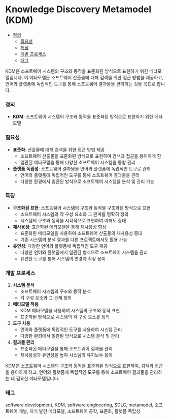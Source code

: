# Knowledge Discovery Metamodel (KDM)

<!-- mtoc-start -->

- [정의](#정의)
  - [필요성](#필요성)
  - [특징](#특징)
  - [개발 프로세스](#개발-프로세스)
  - [태그](#태그)

<!-- mtoc-end -->

KDM은 소프트웨어 시스템의 구조와 동작을 표준화된 방식으로 표현하기 위한 메타모델입니다. 이 메타모델은 소프트웨어 산출물에 대해 검색을 위한 접근 방법을 제공하고, 언어와 플랫폼에 독립적인 도구를 통해 소프트웨어 결과물을 관리하는 것을 목표로 합니다.

### 정의

- **KDM**: 소프트웨어 시스템의 구조와 동작을 표준화된 방식으로 표현하기 위한 메타모델

### 필요성

- **표준화**: 산출물에 대해 검색을 위한 접근 방법 제공
  - 소프트웨어 산출물을 표준화된 방식으로 표현하여 검색과 접근을 용이하게 함
  - 일관된 메타모델을 통해 다양한 소프트웨어 시스템을 통합 관리
- **플랫폼 독립성**: 소프트웨어 결과물을 언어와 플랫폼에 독립적인 도구로 관리
  - 언어와 플랫폼에 독립적인 도구를 통해 소프트웨어 결과물을 관리
  - 다양한 환경에서 일관된 방식으로 소프트웨어 시스템을 분석 및 관리 가능

### 특징

- **구조화된 표현**: 소프트웨어 시스템의 구조와 동작을 구조화된 방식으로 표현
  - 소프트웨어 시스템의 각 구성 요소와 그 관계를 명확히 정의
  - 시스템의 구조와 동작을 시각적으로 표현하여 이해도 증대
- **재사용성**: 표준화된 메타모델을 통해 재사용성 향상
  - 표준화된 메타모델을 사용하여 소프트웨어 산출물의 재사용성 증대
  - 기존 시스템의 분석 결과를 다른 프로젝트에서도 활용 가능
- **유연성**: 다양한 언어와 플랫폼에 독립적인 도구 제공
  - 다양한 언어와 플랫폼에서 일관된 방식으로 소프트웨어 시스템을 관리
  - 유연한 도구를 통해 시스템의 변경과 확장 용이

### 개발 프로세스

1. **시스템 분석**
   - 소프트웨어 시스템의 구조와 동작 분석
   - 각 구성 요소와 그 관계 정의
2. **메타모델 적용**
   - KDM 메타모델을 사용하여 시스템의 구조와 동작 표현
   - 표준화된 방식으로 시스템의 각 구성 요소를 정의
3. **도구 사용**
   - 언어와 플랫폼에 독립적인 도구를 사용하여 시스템 관리
   - 다양한 환경에서 일관된 방식으로 시스템 분석 및 관리
4. **결과물 관리**
   - 표준화된 메타모델을 통해 소프트웨어 결과물 관리
   - 재사용성과 유연성을 높여 시스템의 유지보수 용이

KDM은 소프트웨어 시스템의 구조와 동작을 표준화된 방식으로 표현하여, 검색과 접근을 용이하게 하고, 언어와 플랫폼에 독립적인 도구를 통해 소프트웨어 결과물을 관리하는 데 필요한 메타모델입니다.

### 태그

software development, KDM, software engineering, SDLC, metamodel, 소프트웨어 개발, 지식 발견 메타모델, 소프트웨어 공학, 표준화, 플랫폼 독립성

